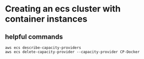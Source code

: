 # Creating an ecs cluster with container instances

## helpful commands
```
aws ecs describe-capacity-providers
aws ecs delete-capacity-provider --capacity-provider CP-Docker
```